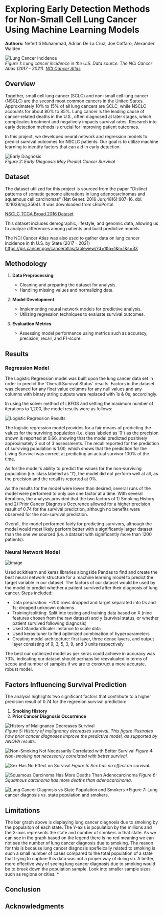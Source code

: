 # Exploring Early Detection Methods for Non-Small Cell Lung Cancer Using Machine Learning Models

**Authors:** Nefertiti Muhammad, Adrian De La Cruz, Joe Coffaro, Alexander Walden

![Lung Cancer Incidence](Output/Lung%20Cancer%20Incidence%20in%20the%20U.S._2.png)  
*Figure 1: Lung cancer incidence in the U.S. Data source: The NCI Cancer Atlas (2017 - 2021). [NCI Cancer Atlas](https://gis.cancer.gov/canceratlas/tableview/?d=1&a=1&r=1&s=33)*

## Overview

Together, small cell lung cancer (SCLC) and non-small cell lung cancer (NSCLC) are the second most common cancers in the United States. Approximately 10% to 15% of all lung cancers are SCLC, while NSCLC accounts for about 80% to 85%. Lung cancer is the leading cause of cancer-related deaths in the U.S., often diagnosed at later stages, which complicates treatment and negatively impacts survival rates. Research into early detection methods is crucial for improving patient outcomes.

In this project, we developed neural network and regression models to predict survival outcomes for NSCLC patients. Our goal is to utilize machine learning to identify factors that can aid in early detection.

![Early Diagnosis](Output/Early%20Diagnosis.png)  
*Figure 2: Early Diagnosis May Predict Cancer Survival*


## Dataset

The dataset utilized for this project is sourced from the paper "Distinct patterns of somatic genome alterations in lung adenocarcinomas and squamous cell carcinomas" (Nat Genet. 2016 Jun;48(6):607-16. doi: 10.1038/ng.3564). It was downloaded from cBioPortal:

[NSCLC TCGA Broad 2016 Dataset](https://www.cbioportal.org/study/clinicalData?id=nsclc_tcga_broad_2016)

This dataset includes demographic, lifestyle, and genomic data, allowing us to analyze differences among patients and build predictive models.

The NCI Cancer Atlas was also used to gather data on lung cancer incidence in th U.S. by State (2017 - 2021)
https://gis.cancer.gov/canceratlas/tableview/?d=1&a=1&r=1&s=33

## Methodology

1. **Data Preprocessing**
   - Cleaning and preparing the dataset for analysis.
   - Handling missing values and normalizing data.

2. **Model Development**
   - Implementing neural network models for predictive analysis.
   - Utilizing regression techniques to evaluate survival outcomes.

3. **Evaluation Metrics**
   - Assessing model performance using metrics such as accuracy, precision, recall, and F1-score.

## Results

### Regression Model

The Logistic Regression model was built upon the lung cancer data set in order to predict the 'Overall Survival Status' results.  Factors in the dataset was cleaned for any float value columns for any null values and any columns with binary string outputs were replaced with 1s & 0s, accordingly.

In using the solver method of LBFGS and setting the maximum number of iterations to 1,200, the model results were as follows:

![Logistic Regression Results](Output/LogisticRegressionResults.png)

The logistic regression model provides for a fair means of predicting the values for the surviving population (i.e. class labeled as '0') as the precision shown is reported at 0.66, showing that the model predicted positively approximately 2 out of 3 assessments.  The recall reported for the prediction of surviving population is 1.00, which shows that the prediction for the Living Survival was correct at predicting an actual survivor 100% of the time.

As for the model's ability to predict the values for the non-surviving population (i.e. class labeled as '1'), the model did not perform well at all, as the precision and the recall is reported at 0%.

As the results for the model were lower than desired, several runs of the model were performed to only use one factor at a time.  With several iterations, the analysis provided that the two factors of 1) Smoking History and 2) Prior Cancer Diagnosis Occurence allowed for a higher precision result of 0.74 for the survival prediction, although no benefits were observed for the non-survival prediction.

Overall, the model performed fairly for predicting survivors, although the model would most likely perform better with a significantly larger dataset than the one we sourced (i.e. a dataset with significantly more than 1200 patients).

### Neural Network Model

![image](https://github.com/user-attachments/assets/682274a4-ebb6-404b-9821-e857b6637b4f)

Used scikitlearn and keras libraries alongside Pandas to find and create the best neural network structure for a machine learning model to predict the target variable in our dataset. The factors of our dataset would be used by the model to predict whether a patient survived after their diagnosis of lung cancer.
Steps included:
* Data preparation: ~200 rows dropped and target separated into 0s and 1s; dropped unknown columns
* Training/splitting: Split into testing and training data based on X (nine features chosen from the raw dataset) and y (survival status, or whether patient survived following diagnosis)
* Used StandardScaler instance to scale data
* Used keras tuner to find optimized combination of hyperparameters
* Creating model architecture: first layer, three dense layers, and output layer consisting of 9, 3, 5, 3, 9, and 3 units respectively

The best our optimized model as per keras could achieve in accuracy was 73%, indicating our dataset should perhaps be reevaluated in terms of scope and number of samples if we are to construct a more accurate, robust model.

## Factors Influencing Survival Prediction

The analysis highlights two significant factors that contribute to a higher precision result of 0.74 for the regreeion survival prediction:

1. **Smoking History**
2. **Prior Cancer Diagnosis Occurrence**

![History of Malignancy Decreases Survival](Output/History%20of%20Malignancy%20Decreases%20Survival%20(2).png)  
*Figure 5: History of malignancy decreases survival. This figure illustrates how prior cancer diagnoses improve the predictive model, as supported by ANOVA results.*


![Non-Smoking Not Necessarily Correlated with Better Survival](Output/Non-Smoking%20Not%20Nessecarily%20Correlated%20with%20Better%20Survival.png)
*Figure 4: Non-smoking not necessarily correlated with better survival.*

![Sex Has No Effect on Survival](Output/Sex%20Has%20No%20Affect%20on%20Survival.png)
*Figure 5: Sex has no effect on survival.*

![Squamous Carcinoma Has More Deaths Than Adenocarcinoma](Output/Squamous%20Carcinoma%20Has%20More%20Deaths%20Than%20Adenocarcinoma.png)
*Figure 6: Squamous carcinoma has more deaths than adenocarcinoma.*

![Lung Cancer Diagnosis vs State Population and Smokers](Output/Lung_Cancer_Diagnosis_vs_State_Population_and_Smokers.png)
*Figure 7: Lung cancer diagnosis vs. state population and smokers.

## Limitations

The bar graph above is displaying lung cancer diagnosis due to smoking by the populaiton of each state. The Y-axis is population by the millions and the X-axis represents the state and number of smokers in that state. As we can see in the graph based on the legend there is no red meaning we can not see the number of lung cancer diagnosis due to smoking. The reason for this is because lung cancer diagnosis spefieically related to smoking is such a small number of cases compared to the total population of a state that trying to capture this data was not a proper way of doing so. A better, more effective way of seeing lung cancer diagnosis due to smoking would be to break down the population sample. Look into smaller sample sizes such as regions or cities. *

## Conclusion



## Acknowledgments


